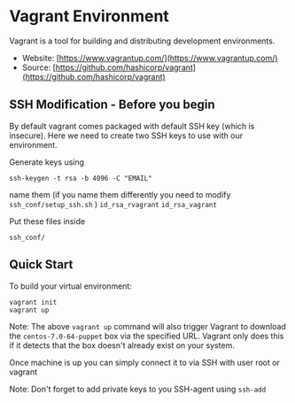 # Vagrant Environment

Vagrant is a tool for building and distributing development environments.
* Website: [https://www.vagrantup.com/](https://www.vagrantup.com/)
* Source: [https://github.com/hashicorp/vagrant](https://github.com/hashicorp/vagrant)



## SSH Modification - Before you begin

By default vagrant comes packaged with default SSH key (which is insecure). 
Here we need to create two SSH keys to use with our environment.

Generate keys using 

`ssh-keygen -t rsa -b 4096 -C "EMAIL"` 

name them (if you name them differently you need to modify `ssh_conf/setup_ssh.sh` )
`id_rsa_rvagrant` 
`id_rsa_vagrant` 

Put these files inside 

`ssh_conf/` 

## Quick Start

To build your virtual environment:

    vagrant init
    vagrant up
	
Note: The above `vagrant up` command will also trigger Vagrant to download the
`centos-7.0-64-puppet` box via the specified URL. Vagrant only does this if it detects that
the box doesn't already exist on your system.

Once machine is up you can simply connect it to via SSH with user root or vagrant

Note: Don't forget to add private keys to you SSH-agent using `ssh-add`


